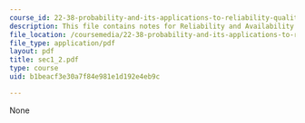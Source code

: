 ```yaml
---
course_id: 22-38-probability-and-its-applications-to-reliability-quality-control-and-risk-assessment-fall-2005
description: This file contains notes for Reliability and Availability.
file_location: /coursemedia/22-38-probability-and-its-applications-to-reliability-quality-control-and-risk-assessment-fall-2005/b1beacf3e30a7f84e981e1d192e4eb9c_sec1_2.pdf
file_type: application/pdf
layout: pdf
title: sec1_2.pdf
type: course
uid: b1beacf3e30a7f84e981e1d192e4eb9c

---
```

None